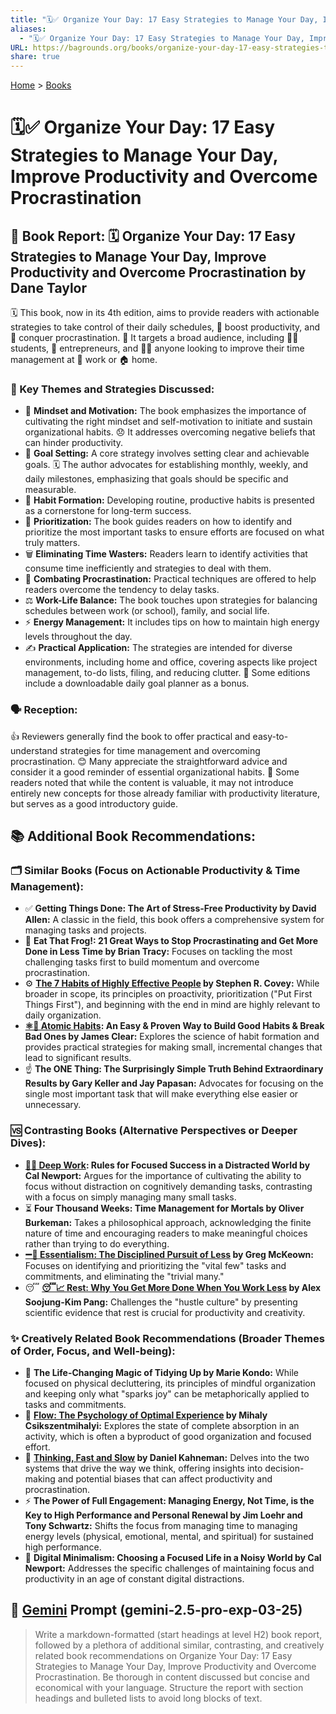 ```yaml
---
title: "🗓️✅ Organize Your Day: 17 Easy Strategies to Manage Your Day, Improve Productivity and Overcome Procrastination"
aliases:
  - "🗓️✅ Organize Your Day: 17 Easy Strategies to Manage Your Day, Improve Productivity and Overcome Procrastination"
URL: https://bagrounds.org/books/organize-your-day-17-easy-strategies-to-manage-your-day-improve-productivity-and-overcome-procrastination
share: true
---
```

[Home](../index.md) > [Books](./index.md)  
# 🗓️✅ Organize Your Day: 17 Easy Strategies to Manage Your Day, Improve Productivity and Overcome Procrastination  
## 📖 Book Report: 🗓️ Organize Your Day: 17 Easy Strategies to Manage Your Day, Improve Productivity and Overcome Procrastination by Dane Taylor  
  
🗓️ This book, now in its 4th edition, aims to provide readers with actionable strategies to take control of their daily schedules, 🚀 boost productivity, and 🛑 conquer procrastination. 🎯 It targets a broad audience, including 🧑‍🎓 students, 💼 entrepreneurs, and 🧑‍💼 anyone looking to improve their time management at 🏢 work or 🏠 home.  
  
### 🔑 Key Themes and Strategies Discussed:  
  
* 🧠 **Mindset and Motivation:** The book emphasizes the importance of cultivating the right mindset and self-motivation to initiate and sustain organizational habits. 😞 It addresses overcoming negative beliefs that can hinder productivity.  
* 🎯 **Goal Setting:** A core strategy involves setting clear and achievable goals. 🗓️ The author advocates for establishing monthly, weekly, and daily milestones, emphasizing that goals should be specific and measurable.  
* 🔄 **Habit Formation:** Developing routine, productive habits is presented as a cornerstone for long-term success.  
* 🥇 **Prioritization:** The book guides readers on how to identify and prioritize the most important tasks to ensure efforts are focused on what truly matters.  
* 🗑️ **Eliminating Time Wasters:** Readers learn to identify activities that consume time inefficiently and strategies to deal with them.  
* 🙅 **Combating Procrastination:** Practical techniques are offered to help readers overcome the tendency to delay tasks.  
* ⚖️ **Work-Life Balance:** The book touches upon strategies for balancing schedules between work (or school), family, and social life.  
* ⚡ **Energy Management:** It includes tips on how to maintain high energy levels throughout the day.  
* ✍️ **Practical Application:** The strategies are intended for diverse environments, including home and office, covering aspects like project management, to-do lists, filing, and reducing clutter. 🎁 Some editions include a downloadable daily goal planner as a bonus.  
  
### 🗣️ Reception:  
  
👍 Reviewers generally find the book to offer practical and easy-to-understand strategies for time management and overcoming procrastination. 😊 Many appreciate the straightforward advice and consider it a good reminder of essential organizational habits. 🤔 Some readers noted that while the content is valuable, it may not introduce entirely new concepts for those already familiar with productivity literature, but serves as a good introductory guide.  
  
## 📚 Additional Book Recommendations:  
  
### 🗂️ Similar Books (Focus on Actionable Productivity & Time Management):  
  
* ✅ **Getting Things Done: The Art of Stress-Free Productivity by David Allen:** A classic in the field, this book offers a comprehensive system for managing tasks and projects.  
* 🐸 **Eat That Frog!: 21 Great Ways to Stop Procrastinating and Get More Done in Less Time by Brian Tracy:** Focuses on tackling the most challenging tasks first to build momentum and overcome procrastination.  
* ⚙️ **[The 7 Habits of Highly Effective People](./the-7-habits-of-highly-effective-people.md) by Stephen R. Covey:** While broader in scope, its principles on proactivity, prioritization ("Put First Things First"), and beginning with the end in mind are highly relevant to daily organization.  
* **[⚛️🔄 Atomic Habits](./atomic-habits.md): An Easy & Proven Way to Build Good Habits & Break Bad Ones by James Clear:** Explores the science of habit formation and provides practical strategies for making small, incremental changes that lead to significant results.  
* ☝️ **The ONE Thing: The Surprisingly Simple Truth Behind Extraordinary Results by Gary Keller and Jay Papasan:** Advocates for focusing on the single most important task that will make everything else easier or unnecessary.  
  
### 🆚 Contrasting Books (Alternative Perspectives or Deeper Dives):  
  
* **[🤿💼 Deep Work](./deep-work.md): Rules for Focused Success in a Distracted World by Cal Newport:** Argues for the importance of cultivating the ability to focus without distraction on cognitively demanding tasks, contrasting with a focus on simply managing many small tasks.  
* ⏳ **Four Thousand Weeks: Time Management for Mortals by Oliver Burkeman:** Takes a philosophical approach, acknowledging the finite nature of time and encouraging readers to make meaningful choices rather than trying to do everything.  
* **[➖💯 Essentialism: The Disciplined Pursuit of Less](./essentialism-the-disciplined-pursuit-of-less.md) by Greg McKeown:** Focuses on identifying and prioritizing the "vital few" tasks and commitments, and eliminating the "trivial many."  
* 😴 **[😴📈 Rest: Why You Get More Done When You Work Less](./rest-why-you-get-more-done-when-you-work-less.md) by Alex Soojung-Kim Pang:** Challenges the "hustle culture" by presenting scientific evidence that rest is crucial for productivity and creativity.  
  
### ✨ Creatively Related Book Recommendations (Broader Themes of Order, Focus, and Well-being):  
  
* 🧹 **The Life-Changing Magic of Tidying Up by Marie Kondo:** While focused on physical decluttering, its principles of mindful organization and keeping only what "sparks joy" can be metaphorically applied to tasks and commitments.  
* 🌊 **[Flow: The Psychology of Optimal Experience](./flow-the-psychology-of-optimal-experience.md) by Mihaly Csikszentmihalyi:** Explores the state of complete absorption in an activity, which is often a byproduct of good organization and focused effort.  
* 🧠 **[Thinking, Fast and Slow](./thinking-fast-and-slow.md) by Daniel Kahneman:** Delves into the two systems that drive the way we think, offering insights into decision-making and potential biases that can affect productivity and procrastination.  
* ⚡ **The Power of Full Engagement: Managing Energy, Not Time, is the Key to High Performance and Personal Renewal by Jim Loehr and Tony Schwartz:** Shifts the focus from managing time to managing energy levels (physical, emotional, mental, and spiritual) for sustained high performance.  
* 📱 **Digital Minimalism: Choosing a Focused Life in a Noisy World by Cal Newport:** Addresses the specific challenges of maintaining focus and productivity in an age of constant digital distractions.  
  
## 💬 [Gemini](../software/gemini.md) Prompt (gemini-2.5-pro-exp-03-25)  
> Write a markdown-formatted (start headings at level H2) book report, followed by a plethora of additional similar, contrasting, and creatively related book recommendations on Organize Your Day: 17 Easy Strategies to Manage Your Day, Improve Productivity and Overcome Procrastination. Be thorough in content discussed but concise and economical with your language. Structure the report with section headings and bulleted lists to avoid long blocks of text.